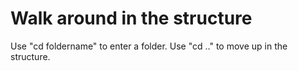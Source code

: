 Walk around in the structure
=======================

Use "cd foldername" to enter a folder.
Use "cd .." to move up in the structure.

